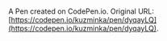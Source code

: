 # 

A Pen created on CodePen.io. Original URL: [https://codepen.io/kuzminka/pen/dyqayLQ](https://codepen.io/kuzminka/pen/dyqayLQ).

